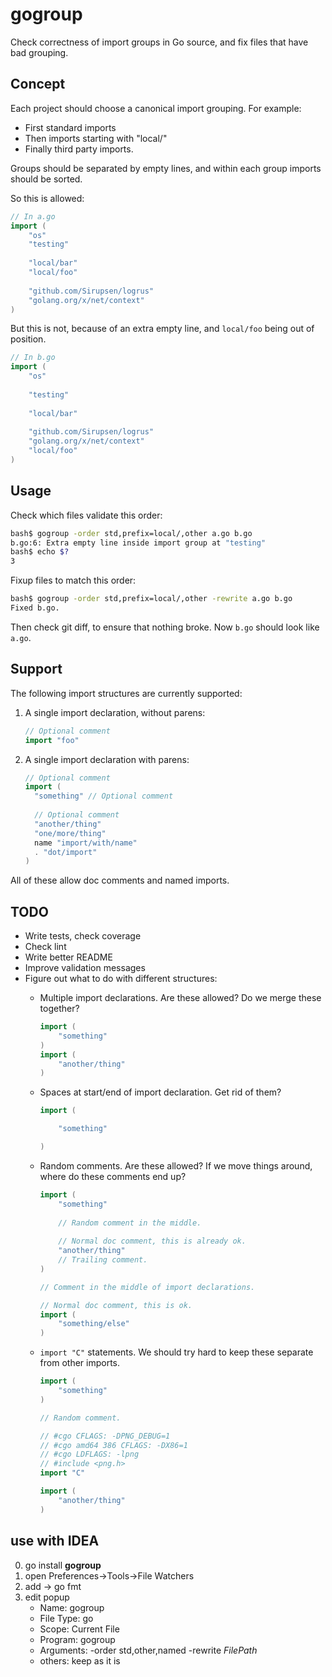 # gogroup

Check correctness of import groups in Go source, and fix files that have bad
grouping.

## Concept

Each project should choose a canonical import grouping. For example:

* First standard imports
* Then imports starting with "local/"
* Finally third party imports.

Groups should be separated by empty lines, and within each group imports should be sorted.

So this is allowed:

```go
// In a.go
import (
	"os"
	"testing"
	
	"local/bar"
	"local/foo"
	
	"github.com/Sirupsen/logrus"
	"golang.org/x/net/context"
)
```

But this is not, because of an extra empty line, and `local/foo` being out of position.

```go
// In b.go
import (
	"os"
	
	"testing"
	
	"local/bar"
	
	"github.com/Sirupsen/logrus"
	"golang.org/x/net/context"
	"local/foo"
)
```

## Usage

Check which files validate this order:

```bash
bash$ gogroup -order std,prefix=local/,other a.go b.go
b.go:6: Extra empty line inside import group at "testing"
bash$ echo $?
3
```

Fixup files to match this order:

```bash
bash$ gogroup -order std,prefix=local/,other -rewrite a.go b.go
Fixed b.go.
```

Then check git diff, to ensure that nothing broke. Now `b.go` should look like `a.go`.

## Support

The following import structures are currently supported:

1. A single import declaration, without parens:

	```go
	// Optional comment
	import "foo"
	```

1. A single import declaration with parens:

	```go
	// Optional comment
	import (
	  "something" // Optional comment
	  
	  // Optional comment
	  "another/thing"
	  "one/more/thing"
	  name "import/with/name"
	  . "dot/import"
	)
	```

All of these allow doc comments and named imports.
 
        
## TODO

* Write tests, check coverage
* Check lint
* Write better README
* Improve validation messages
* Figure out what to do with different structures:
	* Multiple import declarations. Are these allowed? Do we merge these together?

		```go
		import (
			"something"
		)
		import (
			"another/thing"
		)
		```   

	* Spaces at start/end of import declaration. Get rid of them?
	
		```go
		import (

			"something"

		)
		```
	
	* Random comments. Are these allowed? If we move things around, where do these comments end up?
	
		```go
		import (
			"something"
			
			// Random comment in the middle.
			
			// Normal doc comment, this is already ok.
			"another/thing"
			// Trailing comment.
		)
		
		// Comment in the middle of import declarations.
		
		// Normal doc comment, this is ok.
		import (
			"something/else"
		)
		```
	
	* `import "C"` statements. We should try hard to keep these separate from other imports.
	
		```go
		import (
			"something"
		)
		
		// Random comment.
		
		// #cgo CFLAGS: -DPNG_DEBUG=1
		// #cgo amd64 386 CFLAGS: -DX86=1
		// #cgo LDFLAGS: -lpng
		// #include <png.h>
		import "C"

		import (
			"another/thing"
		)
		```

## use with IDEA

0. go install **gogroup**
1. open Preferences->Tools->File Watchers
2. add -> go fmt
3. edit popup
   - Name: gogroup
   - File Type: go
   - Scope: Current File
   - Program: gogroup
   - Arguments: -order std,other,named -rewrite $FilePath$
   - others: keep as it is

